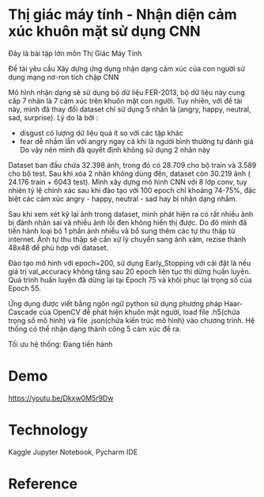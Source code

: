 # Thị giác máy tính - Nhận diện cảm xúc khuôn mặt sử dụng CNN 
Đây là bài tập lớn môn Thị Giác Máy Tính

Đề tài yêu cầu Xây dựng ứng dụng nhận dạng cảm xúc của con người sử dụng mạng nơ-ron tích chập CNN

Mô hình nhận dạng sẽ sử dụng bộ dữ liệu FER-2013, bộ dữ liệu này cung cấp 7 nhãn là 7 cảm xúc trên khuôn mặt con người. Tuy nhiên, với đề tài này, mình đã thay đổi dataset chỉ sử dụng 5 nhãn là (angry, happy, neutral, sad, surprise). Lý do là bởi :
  + disgust có lượng dữ liệu quá ít so với các tập khác
  + fear dễ nhầm lẫn với angry ngay cả khi là người bình thường tự đánh giá
Do vậy nên mình đã quyết định không sử dụng 2 nhãn này

Dataset ban đầu chứa 32.398 ảnh, trong đó có 28.709 cho bộ train và 3.589 cho bộ test. Sau khi xóa 2 nhãn không dùng đến, dataset còn 30.219 ảnh ( 24.176 train + 6043 test). Mình xây dựng mô hình CNN với 8 lớp conv, tuy nhiên tỷ lệ chính xác sau khi đào tạo với 100 epoch chỉ khoảng 74-75%, đặc biệt các cảm xúc angry - happy, neutral - sad hay bị nhận dạng nhầm. 

Sau khi xem xét kỹ lại ảnh trong dataset, mình phát hiện ra có rất nhiều ảnh bị đánh nhãn sai và nhiều ảnh lỗi đen không hiển thị được. Do đó mình đã tiến hành loại bỏ 1 phần ảnh nhiễu và bổ sung thêm các tự thu thập từ internet. Ảnh tự thu thập sẽ cần xử lý chuyển sang ảnh xám, rezise thành 48x48 để phù hợp với dataset. 

Đào tạo mô hình với epoch=200, sử dụng Early_Stopping với cài đặt là nếu giá trị val_accuracy không tăng sau 20 epoch liên tục thì dừng huấn luyện. Quá trình huấn luyện đã dừng lại tại Epoch 75 và khôi phục lại trọng số của Epoch 55. 

Ứng dụng được viết bằng ngôn ngữ python sử dụng phương pháp Haar-Cascade của OpenCV để phát hiện khuôn mặt người, load file .h5(chứa trọng số mô hình) và file .json(chứa kiến trúc mô hình) vào chương trình. Hệ thống có thể nhận dạng thành công 5 cảm xúc đề ra.

Tối ưu hệ thống: Đang tiến hành

# Demo
https://youtu.be/Dkxw0M5r9Dw 
# Technology
Kaggle Jupyter Notebook, Pycharm IDE
# Reference
